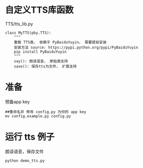
# 自定义TTS库函数

TTS/tts_lib.py

```
class MyTTS(pby.TTS):
    """
    重载 TTS类， 依赖于 PyBaiduYuyin， 需要提前安装
    安装方法 source: https://pypi.python.org/pypi/PyBaiduYuyin
    pip install PyBaiduYuyin
    """
    say(): 朗读语音， 原始类支持
    save(): 保存tts为文件， 扩展支持
```

# 准备

预备app key

```
##重命名并 修改 config.py 为你的 app key
mv config.example.py config.py

```

# 运行 tts 例子

朗读语音，保存文件
```
python demo_tts.py
```
